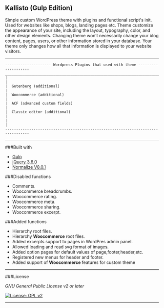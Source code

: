 ## Kallisto (Gulp Edition)

Simple custom WordPress theme with plugins and functional script's init.
Used for websites like shops, blogs, landing pages etc.
Theme customize the appearance of your site, including the layout, typography, color, and other design elements.
Changing theme won’t necessarily change your blog content, pages, users, or other information stored in your database.
Your theme only changes how all that information is displayed to your website visitors.

-----------------------------------------------------------------------------


    --------------------- Wordpress Plugins that used with theme --------------------
    _________________________________________________________________________________
    |                                                                               |
    |  Gutenberg (additional)                                                       |
    |  Woocommerce (additional)                                                     |
    |  ACF (advanced custom fields)                                                 |
    |  Classic editor (additional)                                                  |
    |                                                                               |
    ---------------------------------------------------------------------------------

-----------------------------------------------------------------------------

###Built with
* [Gulp](https://gulpjs.com/)
* [jQuery 3.6.0](https://jquery.com/)
* [Normalize V8.0.1](https://necolas.github.io/normalize.css/)
  <br>

###Disabled functions
* Comments.
* Woocommerce breadcrumbs.
* Woocommerce rating.
* Woocommerce meta.
* Woocommerce sharing.
* Woocommerce excerpt.

###Added functions
* Hierarchy root files.
* Hierarchy **Woocommerce** root files.
* Added excerpts support to pages in WordPres admin panel.
* Allowed loading and read svg format of images.
* Added option pages for default values of page,footer,header,etc.
* Registered new menus for header and footer.
* Added support of **Woocommerce** features for custom theme

-----------------------------------------------------------------------------

###License

_GNU General Public License v2 or later_

[![License: GPL v2](https://img.shields.io/badge/License-GPL_v2-green.svg)](https://www.gnu.org/licenses/old-licenses/gpl-2.0.txt)

-----------------------------------------------------------------------------